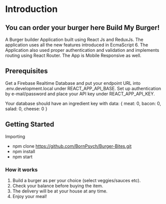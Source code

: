 # Introduction
## You can order your burger here Build My Burger!
A Burger builder Application built using React Js and ReduxJs. The application uses all the new features introduced in EcmaScript 6. The Application also used proper authentication and validation and implements routing using React Router. The App is Mobile Responsive as well.

## Prerequisites
Get a Firebase Realtime Database and put your endpoint URL into .env.development.local under REACT_APP_API_BASE. Set up authentication by e-mail/password and place your API key under REACT_APP_API_KEY.

Your database should have an ingredient key with data:
{
  meat: 0,
  bacon: 0,
  salad: 0,
  cheese: 0
}

## Getting Started
Importing
* npm clone https://github.com/BornPsych/Burger-Bites.git
* npm install
* npm start

### How it works
1) Build a burger as per your choice (select veggies/sauces etc).
2) Check your balance before buying the item.
3) The delivery will be at your house at any time.
4) Enjoy your meal!
